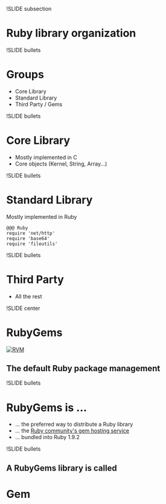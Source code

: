 !SLIDE subsection
# Ruby library organization


!SLIDE bullets
# Groups

* Core Library
* Standard Library
* Third Party / Gems


!SLIDE bullets
# Core Library

* Mostly implemented in C
* Core objects (Kernel, String, Array...)


!SLIDE bullets
# Standard Library

Mostly implemented in Ruby

    @@@ Ruby
    require 'net/http'
    require 'base64'
    require 'fileutils'


!SLIDE bullets
# Third Party

* All the rest


!SLIDE center
# RubyGems

[![RVM](rubygems-logo.png)](http://docs.rubygems.org/)

## The default Ruby package management


!SLIDE bullets
# RubyGems is ...

* ... the preferred way to distribute a Ruby library
* ... the [Ruby community's gem hosting service](https://rubygems.org/)
* ... bundled into Ruby 1.9.2


!SLIDE bullets
## A RubyGems library is called

# Gem

